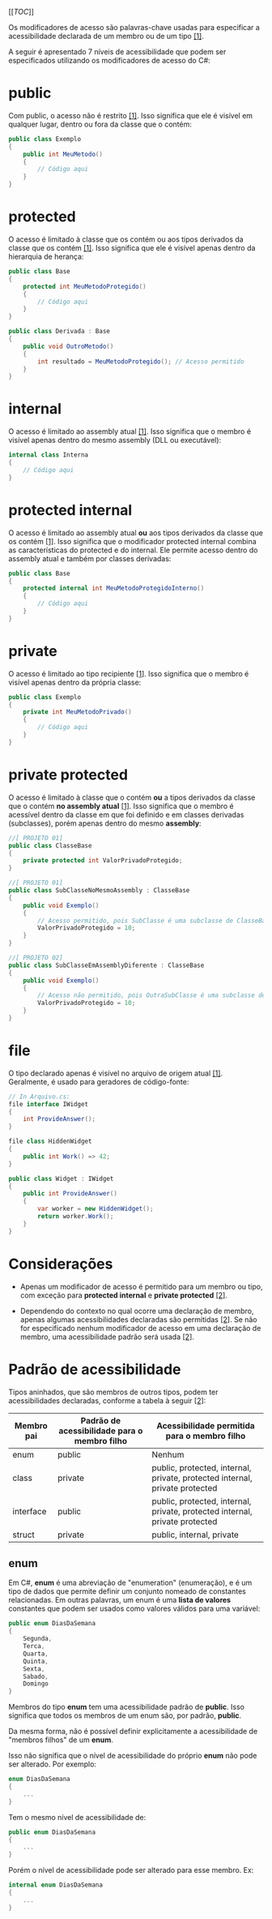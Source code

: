 [[_TOC_]]

Os modificadores de acesso são palavras-chave usadas para especificar a acessibilidade declarada de um membro ou de um tipo [[1]](/Advanced-Business-Development-with-.NET/1º-Semestre/Aula-04-%2D-Csharp,-uso-avançado-de-Modificadores-de-Acesso,-Palavras%2DChave,-Construtores,-Interfaces-e-Namespaces/Referências).

A seguir é apresentado 7 níveis de acessibilidade que podem ser especificados utilizando os modificadores de acesso do C#:

# public

Com public, o acesso não é restrito [[1]](/Advanced-Business-Development-with-.NET/1º-Semestre/Aula-04-%2D-Csharp,-uso-avançado-de-Modificadores-de-Acesso,-Palavras%2DChave,-Construtores,-Interfaces-e-Namespaces/Referências). Isso significa que ele é visível em qualquer lugar, dentro ou fora da classe que o contém:

```csharp     
public class Exemplo
{
    public int MeuMetodo()
    {
        // Código aqui
    }
}
```

# protected

O acesso é limitado à classe que os contém ou aos tipos derivados da classe que os contém [[1]](/Advanced-Business-Development-with-.NET/1º-Semestre/Aula-04-%2D-Csharp,-uso-avançado-de-Modificadores-de-Acesso,-Palavras%2DChave,-Construtores,-Interfaces-e-Namespaces/Referências). Isso significa que ele é visível apenas dentro da hierarquia de herança:

```csharp
public class Base
{
    protected int MeuMetodoProtegido()
    {
        // Código aqui
    }
}

public class Derivada : Base
{
    public void OutroMetodo()
    {
        int resultado = MeuMetodoProtegido(); // Acesso permitido
    }
}
```

# internal

      
O acesso é limitado ao assembly atual [[1]](/Advanced-Business-Development-with-.NET/1º-Semestre/Aula-04-%2D-Csharp,-uso-avançado-de-Modificadores-de-Acesso,-Palavras%2DChave,-Construtores,-Interfaces-e-Namespaces/Referências). Isso significa que o membro é visível apenas dentro do mesmo assembly (DLL ou executável):

```csharp     
internal class Interna
{
    // Código aqui
}
```

# protected internal

O acesso é limitado ao assembly atual **ou** aos tipos derivados da classe que os contém [[1]](/Advanced-Business-Development-with-.NET/1º-Semestre/Aula-04-%2D-Csharp,-uso-avançado-de-Modificadores-de-Acesso,-Palavras%2DChave,-Construtores,-Interfaces-e-Namespaces/Referências). Isso significa que o modificador protected internal combina as características do protected e do internal. Ele permite acesso dentro do assembly atual e também por classes derivadas:

```csharp
public class Base
{
    protected internal int MeuMetodoProtegidoInterno()
    {
        // Código aqui
    }
}
```

# private

O acesso é limitado ao tipo recipiente [[1]](/Advanced-Business-Development-with-.NET/1º-Semestre/Aula-04-%2D-Csharp,-uso-avançado-de-Modificadores-de-Acesso,-Palavras%2DChave,-Construtores,-Interfaces-e-Namespaces/Referências). Isso significa que o membro é visível apenas dentro da própria classe:

```csharp      
public class Exemplo
{
    private int MeuMetodoPrivado()
    {
        // Código aqui
    }
}
```

# private protected

O acesso é limitado à classe que o contém **ou** a tipos derivados da classe que o contém **no assembly atual** [[1]](/Advanced-Business-Development-with-.NET/1º-Semestre/Aula-04-%2D-Csharp,-uso-avançado-de-Modificadores-de-Acesso,-Palavras%2DChave,-Construtores,-Interfaces-e-Namespaces/Referências). Isso significa que o membro é acessível dentro da classe em que foi definido e em classes derivadas (subclasses), porém apenas dentro do mesmo **assembly**:

```csharp      
//[ PROJETO 01]
public class ClasseBase
{
    private protected int ValorPrivadoProtegido;
}

//[ PROJETO 01]
public class SubClasseNoMesmoAssembly : ClasseBase
{
    public void Exemplo()
    {
        // Acesso permitido, pois SubClasse é uma subclasse de ClasseBase e estão no mesmo assembly.
        ValorPrivadoProtegido = 10;
    }
}

//[ PROJETO 02]
public class SubClasseEmAssemblyDiferente : ClasseBase
{
    public void Exemplo()
    {
        // Acesso não permitido, pois OutraSubClasse é uma subclasse de ClasseBase, mas estão em assemblies diferentes.
        ValorPrivadoProtegido = 10;
    }
}
```

# file
      
O tipo declarado apenas é visível no arquivo de origem atual [[1]](/Advanced-Business-Development-with-.NET/1º-Semestre/Aula-04-%2D-Csharp,-uso-avançado-de-Modificadores-de-Acesso,-Palavras%2DChave,-Construtores,-Interfaces-e-Namespaces/Referências). Geralmente, é usado para geradores de código-fonte:

```csharp      
// In Arquivo.cs:
file interface IWidget
{
    int ProvideAnswer();
}

file class HiddenWidget
{
    public int Work() => 42;
}

public class Widget : IWidget
{
    public int ProvideAnswer()
    {
        var worker = new HiddenWidget();
        return worker.Work();
    }
}
```

# Considerações
    
- Apenas um modificador de acesso é permitido para um membro ou tipo, com exceção para **protected internal** e **private protected** [[2]](/Advanced-Business-Development-with-.NET/1º-Semestre/Aula-04-%2D-Csharp,-uso-avançado-de-Modificadores-de-Acesso,-Palavras%2DChave,-Construtores,-Interfaces-e-Namespaces/Referências).

- Dependendo do contexto no qual ocorre uma declaração de membro, apenas algumas acessibilidades declaradas são permitidas [[2]](/Advanced-Business-Development-with-.NET/1º-Semestre/Aula-04-%2D-Csharp,-uso-avançado-de-Modificadores-de-Acesso,-Palavras%2DChave,-Construtores,-Interfaces-e-Namespaces/Referências). Se não for especificado nenhum modificador de acesso em uma declaração de membro, uma acessibilidade padrão será usada [[2]](/Advanced-Business-Development-with-.NET/1º-Semestre/Aula-04-%2D-Csharp,-uso-avançado-de-Modificadores-de-Acesso,-Palavras%2DChave,-Construtores,-Interfaces-e-Namespaces/Referências).

# Padrão de acessibilidade

Tipos aninhados, que são membros de outros tipos, podem ter acessibilidades declaradas, conforme a tabela à seguir [[2]](/Advanced-Business-Development-with-.NET/1º-Semestre/Aula-04-%2D-Csharp,-uso-avançado-de-Modificadores-de-Acesso,-Palavras%2DChave,-Construtores,-Interfaces-e-Namespaces/Referências):


| Membro pai | Padrão de acessibilidade para o membro filho | Acessibilidade permitida para o membro filho |
|--|--|--|
| enum | public | Nenhum |
| class | private | public, protected, internal, private, protected internal, private protected |
| interface | public | public, protected, internal, private, protected internal, private protected |
| struct | private | public, internal, private |

## enum

Em C#, **enum** é uma abreviação de "enumeration" (enumeração), e é um tipo de dados que permite definir um conjunto nomeado de constantes relacionadas. Em outras palavras, um enum é uma **lista de valores** constantes que podem ser usados ​​como valores válidos para uma variável:

```csharp
public enum DiasDaSemana
{
    Segunda,
    Terca,
    Quarta,
    Quinta,
    Sexta,
    Sabado,
    Domingo
}
```

Membros do tipo **enum** tem uma acessibilidade padrão de **public**. Isso significa que todos os membros de um enum são, por padrão, **public**.

Da mesma forma, não é possível definir explicitamente a acessibilidade de "membros filhos" de um **enum**.

Isso não significa que o nível de acessibilidade do próprio **enum** não pode ser alterado. Por exemplo:


```csharp
enum DiasDaSemana
{
    ...
}
```
Tem o mesmo nível de acessibilidade de:
```csharp
public enum DiasDaSemana
{
    ...
}
```
Porém o nível de acessibilidade pode ser alterado para esse membro. Ex:
```csharp
internal enum DiasDaSemana
{
    ...
}
```